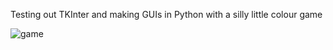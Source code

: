 Testing out TKInter and making GUIs in Python with a silly little colour game

![game](https://i.imgur.com/1gN0wTd.gif)